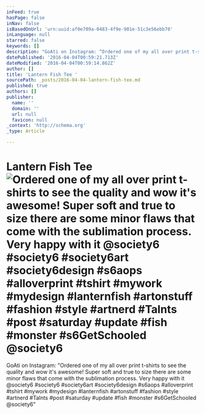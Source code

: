 ```yaml
---
inFeed: true
hasPage: false
inNav: false
isBasedOnUrl: 'urn:uuid:af0e709a-0483-4f9e-901e-51c3e56ebb70'
inLanguage: null
starred: false
keywords: []
description: "GoAti on Instagram: “Ordered one of my all over print t-shirts to see the quality and wow it's awesome! Super soft and true to size there are some minor flaws that come with the sublimation process. Very happy with it @society6 #society6 #society6art #society6design #s6aops #alloverprint #tshirt #mywork #mydesign #lanternfish #artonstuff #fashion #style #artnerd #Talnts #post #saturday #update #fish #monster #s6GetSchooled @society6”"
datePublished: '2016-04-04T00:59:21.713Z'
dateModified: '2016-04-04T00:59:14.862Z'
author: []
title: 'Lantern Fish Tee '
sourcePath: _posts/2016-04-04-lantern-fish-tee.md
published: true
authors: []
publisher:
  name: ''
  domain: ''
  url: null
  favicon: null
_context: 'http://schema.org'
_type: Article

---
```

# Lantern Fish Tee ![Ordered one of my all over print t-shirts to see the quality and wow it's awesome&excl; Super soft and true to size there are some minor flaws that come with the sublimation process&period; Very happy with it &commat;society6 &num;society6 &num;society6art &num;society6design &num;s6aops &num;alloverprint &num;tshirt &num;mywork &num;mydesign &num;lanternfish &num;artonstuff &num;fashion &num;style &num;artnerd &num;Talnts &num;post &num;saturday &num;update &num;fish &num;monster &num;s6GetSchooled &commat;society6](https://scontent.cdninstagram.com/t51.2885-15/s640x640/sh0.08/e35/11423985_507437582752918_925911766_n.jpg?ig_cache_key=MTAzMTkwNzU4ODgyODY2NTI2NQ%3D%3D.2)

GoAti on Instagram: "Ordered one of my all over print t-shirts to see the quality and wow it's awesome! Super soft and true to size there are some minor flaws that come with the sublimation process. Very happy with it @society6 \#society6 \#society6art \#society6design \#s6aops \#alloverprint \#tshirt \#mywork \#mydesign \#lanternfish \#artonstuff \#fashion \#style \#artnerd \#Talnts \#post \#saturday \#update \#fish \#monster \#s6GetSchooled @society6"
